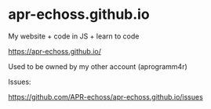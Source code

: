 # apr-echoss.github.io

My website + code in JS + learn to code

https://apr-echoss.github.io/

Used to be owned by my other account (aprogramm4r)

Issues:

https://github.com/APR-echoss/apr-echoss.github.io/issues
